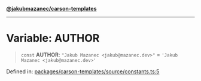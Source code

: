 [**@jakubmazanec/carson-templates**](../README.md)

---

# Variable: AUTHOR

> `const` **AUTHOR**: `"Jakub Mazanec <jakub@mazanec.dev>"` = `'Jakub Mazanec <jakub@mazanec.dev>'`

Defined in:
[packages/carson-templates/source/constants.ts:5](https://github.com/jakubmazanec/tools/blob/4a8f82fa13ce52bb52e412e9ac98b543cce14fc2/packages/carson-templates/source/constants.ts#L5)
